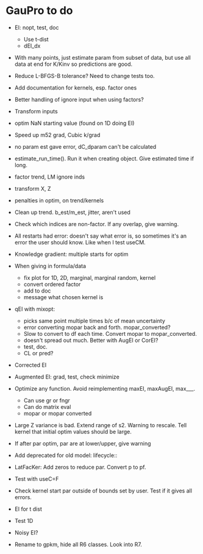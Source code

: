 # GauPro to do

* EI: nopt, test, doc
  * Use t-dist
  * dEI_dx

* With many points, just estimate param from subset of data, but use all data
at end for K/Kinv so predictions are good.

* Reduce L-BFGS-B tolerance? Need to change tests too.

* Add documentation for kernels, esp. factor ones

* Better handling of ignore input when using factors?

* Transform inputs

* optim NaN starting value (found on 1D doing EI)

* Speed up m52 grad, Cubic k/grad

* no param est gave error, dC_dparam can't be calculated

* estimate_run_time(). Run it when creating object. Give estimated time if long.

* factor trend, LM ignore inds

* transform X, Z

* penalties in optim, on trend/kernels

* Clean up trend. b_est/m_est, jitter, aren't used

* Check which indices are non-factor. If any overlap, give warning.

* All restarts had error: doesn't say what error is, so sometimes it's
an error the user should know. Like when I test useCM.

* Knowledge gradient: multiple starts for optim

* When giving in formula/data
  * fix plot for 1D, 2D, marginal, marginal random, kernel
  * convert ordered factor
  * add to doc
  * message what chosen kernel is

* qEI with mixopt:
    * picks same point multiple times b/c of mean uncertainty
    * error converting mopar back and forth. mopar_converted?
    * Slow to convert to df each time. Convert mopar to mopar_converted.
    * doesn't spread out much. Better with AugEI or CorEI?
    * test, doc.
    * CL or pred?

* Corrected EI

* Augmented EI: grad, test, check minimize

* Optimize any function. Avoid reimplementing maxEI, maxAugEI, max___.
  * Can use gr or fngr
  * Can do matrix eval
  * mopar or mopar converted

* Large Z variance is bad. Extend range of s2. Warning to rescale. Tell kernel
that initial optim values should be large.

* If after par optim, par are at lower/upper, give warning

* Add deprecated for old model: lifecycle::

* LatFacKer: Add zeros to reduce par. Convert p to pf.

* Test with useC=F

* Check kernel start par outside of bounds set by user. Test if it gives all errors.

* EI for t dist

* Test 1D

* Noisy EI?

* Rename to gpkm, hide all R6 classes. Look into R7.
